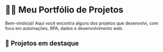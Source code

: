 # 👨‍💻 Meu Portfólio de Projetos  

Bem-vindo(a)! Aqui você encontra alguns dos projetos que desenvolvi, com foco em automações, RPA, dados e desenvolvimento web. 
## 🚀 Projetos em destaque
